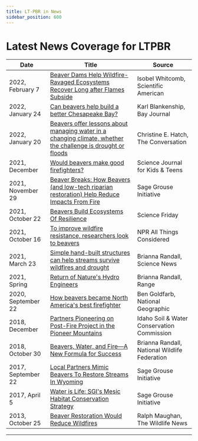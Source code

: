 ```yaml
---
title: LT-PBR in News
sidebar_position: 600
---
```


# Latest News Coverage for LTPBR

| Date | Title | Source |
|------|-------|--------|
| 2022, February 7 | [Beaver Dams Help Wildfire-Ravaged Ecosystems Recover Long after Flames Subside](https://www.scientificamerican.com/article/beaver-dams-help-wildfire-ravaged-ecosystems-recover-long-after-flames-subside/) | Isobel Whitcomb, Scientific American |
| 2022, January 24 | [Can beavers help build a better Chesapeake Bay?](https://www.bayjournal.com/news/pollution/can-beavers-help-build-a-better-chesapeake-bay/article_53f6f0e8-7afa-11ec-b0f0-333eff1a8ef0.html) | Karl Blankenship, Bay Journal |
| 2022, January 20 | [Beavers offer lessons about managing water in a changing climate, whether the challenge is drought or floods](https://theconversation.com/beavers-offer-lessons-about-managing-water-in-a-changing-climate-whether-the-challenge-is-drought-or-floods-168545) | Christine E. Hatch, The Conversation |
| 2021, December | [Would beavers make good firefighters?](https://www.sciencejournalforkids.org/articles/would-beavers-make-good-firefighters//) | Science Journal for Kids & Teens |
| 2021, November 29 | [Beaver Breaks: How Beavers (and low-tech riparian restoration) Help Reduce Impacts From Fire](https://www.sagegrouseinitiative.com/beaver-breaks-how-beavers-and-low-tech-riparian-restoration-help-reduce-impacts-from-fire/) | Sage Grouse Initiative |
| 2021, October 22 | [Beavers Build Ecosystems Of Resilience](https://www.sciencefriday.com/segments/beaver-wetland-wildfires/) | Science Friday |
| 2021, October 16 | [To improve wildfire resistance, researchers look to beavers](https://www.npr.org/2021/10/16/1046779486/to-improve-wildfire-resistance-researchers-look-to-beavers) | NPR All Things Considered |
| 2021, March 23 | [Simple hand-built structures can help streams survive wildfires and drought](https://www.sciencenews.org/article/stream-survival-beaver-dam-simple-structures-wildfires-drought) | Brianna Randall, Science News |
| 2021, Spring | [Return of Nature's Hydro Engineers](https://s3-us-west-2.amazonaws.com/etalweb.joewheaton.org/Courses/WATS5350/RANGE+Magazine+-+Wilde+Feature+-+Spring+2021.pdf) | Brianna Randall, Range |
| 2020, September 22 | [How beavers became North America's best firefighter](https://www.nationalgeographic.com/animals/article/beavers-firefighters-wildfires-california-oregon/) | Ben Goldfarb, National Geographic |
| 2018, December | [Partners Pioneering on Post-Fire Project in the Pioneer Mountains](https://swc.idaho.gov/wp-content/uploads/sites/78/2019/08/final-2018_12-december-2018-newsletter.pdf) | Idaho Soil & Water Conservation Commission |
| 2018, October 30 | [Beavers, Water, and Fire—A New Formula for Success](https://blog.nwf.org/2018/10/beavers-water-and-fire-a-new-formula-for-success/) | Brianna Randall, National Wildlife Federation |
| 2017, September 22 | [Local Partners Mimic Beavers To Restore Streams In Wyoming](https://www.sagegrouseinitiative.com/teaching-local-partners-mimic-beavers-restore-streams/) | Sage Grouse Initiative |
| 2017, April 5 | [Water is Life: SGI's Mesic Habitat Conservation Strategy](https://www.sagegrouseinitiative.com/water-is-life/) | Sage Grouse Initiative |
| 2013, October 25 | [Beaver Restoration Would Reduce Wildfires](http://www.thewildlifenews.com/2013/10/25/beaver-restoration-would-reduce-wildfires/) | Ralph Maughan, The Wildlife News |

---

